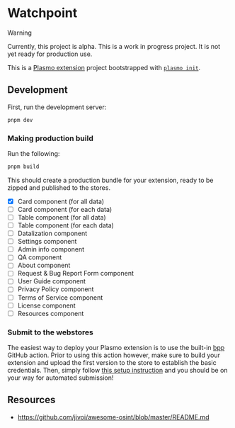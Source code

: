 # Watchpoint

> [!WARNING]
> Currently, this project is alpha.
> This is a work in progress project. It is not yet ready for production use.

This is a [Plasmo extension](https://docs.plasmo.com/) project bootstrapped with [`plasmo init`](https://www.npmjs.com/package/plasmo).

## Development

First, run the development server:

```bash
pnpm dev
```

### Making production build

Run the following:

```bash
pnpm build
```

This should create a production bundle for your extension, ready to be zipped and published to the stores.

- [x] Card component (for all data)
- [ ] Card component (for each data)
- [ ] Table component (for all data)
- [ ] Table component (for each data)
- [ ] Datalization component
- [ ] Settings component
- [ ] Admin info component
- [ ] QA component
- [ ] About component
- [ ] Request & Bug Report Form component
- [ ] User Guide component
- [ ] Privacy Policy component
- [ ] Terms of Service component
- [ ] License component
- [ ] Resources component

### Submit to the webstores

The easiest way to deploy your Plasmo extension is to use the built-in [bpp](https://bpp.browser.market) GitHub action. Prior to using this action however, make sure to build your extension and upload the first version to the store to establish the basic credentials. Then, simply follow [this setup instruction](https://docs.plasmo.com/framework/workflows/submit) and you should be on your way for automated submission!

## Resources

- https://github.com/jivoi/awesome-osint/blob/master/README.md

